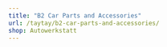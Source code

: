 ```yaml
---
title: "B2 Car Parts and Accessories"
url: /taytay/b2-car-parts-and-accessories/
shop: Autowerkstatt
---
```

